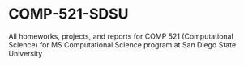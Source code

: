 # COMP-521-SDSU
All homeworks, projects, and reports for COMP 521 (Computational Science) for MS Computational Science program at San Diego State University
